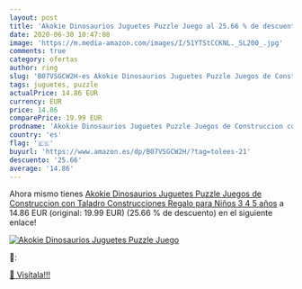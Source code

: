 ```yaml
---
layout: post
title: 'Akokie Dinosaurios Juguetes Puzzle Juego al 25.66 % de descuento'
date: 2020-06-30 10:47:08
image: 'https://m.media-amazon.com/images/I/51YTStCCKNL._SL200_.jpg'
comments: true
category: ofertas
author: ring
slug: 'B07VSGCW2H-es Akokie Dinosaurios Juguetes Puzzle Juegos de Construccion...'
tags: juguetes, puzzle
actualPrice: 14.86 EUR
currency: EUR
price: 14.86
comparePrice: 19.99 EUR
prodname: 'Akokie Dinosaurios Juguetes Puzzle Juegos de Construccion con Taladro Construcciones Regalo para Niños 3 4 5 años'
country: 'es'
flag: '🇪🇸'
buyurl: 'https://www.amazon.es/dp/B07VSGCW2H/?tag=tolees-21'
descuento: '25.66'
average: '14.86'
---
```


Ahora mismo tienes [Akokie Dinosaurios Juguetes Puzzle Juegos de Construccion con Taladro Construcciones Regalo para Niños 3 4 5 años](https://www.amazon.es/dp/B07VSGCW2H/?tag=tolees-21) a 14.86 EUR (original: 19.99 EUR) (25.66 %  de descuento) en el siguiente enlace!

[![Akokie Dinosaurios Juguetes Puzzle Juego](https://m.media-amazon.com/images/I/51YTStCCKNL._SL200_.jpg)](https://www.amazon.es/dp/B07VSGCW2H/?tag=tolees-21)

🔎:


[🛒 Visítala!!!](https://www.amazon.es/dp/B07VSGCW2H/?tag=tolees-21)
